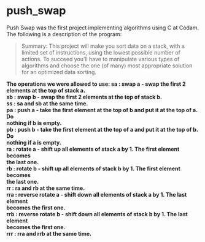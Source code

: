 # push_swap

Push Swap was the first project implementing algorithms using C at Codam. 
The following is a description of the program:

>Summary:
This project will make you sort data on a stack, with a limited set of instructions, using
the lowest possible number of actions. To succeed you’ll have to manipulate various
types of algorithms and choose the one (of many) most appropriate solution for an
optimized data sorting.

__The operations we were allowed to use:
sa : swap a - swap the first 2 elements at the top of stack a. </br>
sb : swap b - swap the first 2 elements at the top of stack b. </br>
ss : sa and sb at the same time.</br>
pa : push a - take the first element at the top of b and put it at the top of a. Do</br>
nothing if b is empty.</br>
pb : push b - take the first element at the top of a and put it at the top of b. Do</br>
nothing if a is empty.</br>
ra : rotate a - shift up all elements of stack a by 1. The first element becomes</br>
the last one.</br>
rb : rotate b - shift up all elements of stack b by 1. The first element becomes</br>
the last one.</br>
rr : ra and rb at the same time.</br>
rra : reverse rotate a - shift down all elements of stack a by 1. The last element</br>
becomes the first one.</br>
rrb : reverse rotate b - shift down all elements of stack b by 1. The last element</br>
becomes the first one.</br>
rrr : rra and rrb at the same time.</br>__

